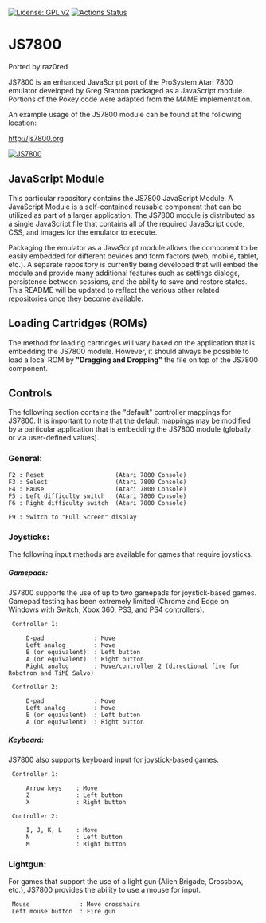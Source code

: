 [![License: GPL v2](https://img.shields.io/badge/License-GPL%20v2-blue.svg)](https://www.gnu.org/licenses/old-licenses/gpl-2.0.en.html)
[![Actions Status](https://github.com/raz0red/js7800/workflows/Build/badge.svg)](https://github.com/raz0red/js7800/actions)

# JS7800

Ported by raz0red

JS7800 is an enhanced JavaScript port of the ProSystem Atari 7800 emulator developed by Greg Stanton packaged as a JavaScript module.
Portions of the Pokey code were adapted from the MAME implementation.

An example usage of the JS7800 module can be found at the following location:

http://js7800.org

[![JS7800](https://github.com/raz0red/js7800/raw/master/screenshots/screenshot.png)](http://js7800.org)

## JavaScript Module

This particular repository contains the JS7800 JavaScript Module. A JavaScript Module is a self-contained reusable component that can be utilized as part of a larger application. The JS7800 module is distributed as a single JavaScript file that contains all of the required JavaScript code, CSS, and images for the emulator to execute. 

Packaging the emulator as a JavaScript module allows the component to be easily embedded for different devices and form factors (web, mobile, tablet, etc.). A separate repository is currently being developed that will embed the module and provide many additional features such as settings dialogs, persistence between sessions, and the ability to save and restore states. This README will be updated to reflect the various other related repositories once they become available.

## Loading Cartridges (ROMs)

The method for loading cartridges will vary based on the application that is embedding the JS7800 module. However, it should always be possible to load a local ROM by **"Dragging and Dropping"** the file on top of the JS7800 component. 

## Controls

The following section contains the "default" controller mappings for JS7800. It is important to note that the default mappings may be modified by a particular application that is embedding the JS7800 module (globally or via user-defined values). 

### General:
  
    F2 : Reset                    (Atari 7800 Console)
    F3 : Select                   (Atari 7800 Console)
    F4 : Pause                    (Atari 7800 Console)
    F5 : Left difficulty switch   (Atari 7800 Console)
    F6 : Right difficulty switch  (Atari 7800 Console)

    F9 : Switch to "Full Screen" display
                    
### Joysticks:

The following input methods are available for games that require joysticks.
    
##### Gamepads:

JS7800 supports the use of up to two gamepads for joystick-based games. Gamepad testing has been extremely limited (Chrome and Edge on Windows with Switch, Xbox 360, PS3, and PS4 controllers).

     Controller 1:
     
         D-pad              : Move
         Left analog        : Move
         B (or equivalent)  : Left button
         A (or equivalent)  : Right button
         Right analog       : Move/controller 2 (directional fire for Robotron and TiME Salvo)
       
     Controller 2:
     
         D-pad              : Move
         Left analog        : Move
         B (or equivalent)  : Left button
         A (or equivalent)  : Right button
    
##### Keyboard:

JS7800 also supports keyboard input for joystick-based games.
    
     Controller 1:
     
         Arrow keys    : Move
         Z             : Left button
         X             : Right button
       
     Controller 2:
     
         I, J, K, L    : Move
         N             : Left button
         M             : Right button

### Lightgun:

For games that support the use of a light gun (Alien Brigade, Crossbow, etc.), JS7800 provides the ability to use a mouse for input.

     Mouse              : Move crosshairs
     Left mouse button  : Fire gun
